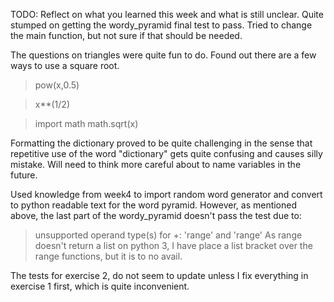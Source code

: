 TODO: Reflect on what you learned this week and what is still unclear.
Quite stumped on getting the wordy_pyramid final test to pass. Tried to change the main function, but not sure if that should be needed.

The questions on triangles were quite fun to do. Found out there are a few ways to use a square root.
>pow(x,0.5)

>x**(1/2)

>import math
>math.sqrt(x)

Formatting the dictionary proved to be quite challenging in the sense that repetitive use of the word "dictionary" gets quite confusing and causes silly mistake. Will need to think more careful about to name variables in the future.

Used knowledge from week4 to import random word generator and convert to python readable text for the word pyramid. However, as mentioned above, the last part of the wordy_pyramid doesn't pass the test due to:
>unsupported operand type(s) for +: 'range' and 'range'
As range doesn't return a list on python 3, I have place a list bracket over the range functions, but it is to no avail.

The tests for exercise 2, do not seem to update unless I fix everything in exercise 1 first, which is quite inconvenient.